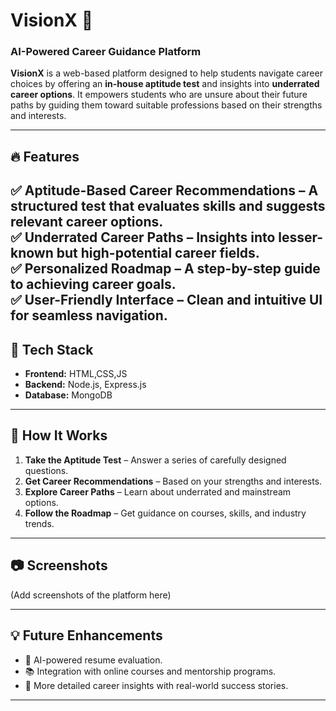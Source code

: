 # VisionX 🚀  
### AI-Powered Career Guidance Platform

**VisionX** is a web-based platform designed to help students navigate career choices by offering an **in-house aptitude test** and insights into **underrated career options**. It empowers students who are unsure about their future paths by guiding them toward suitable professions based on their strengths and interests.

---

## 🔥 Features

✅ **Aptitude-Based Career Recommendations** – A structured test that evaluates skills and suggests relevant career options.  
✅ **Underrated Career Paths** – Insights into lesser-known but high-potential career fields.  
✅ **Personalized Roadmap** – A step-by-step guide to achieving career goals.  
✅ **User-Friendly Interface** – Clean and intuitive UI for seamless navigation.  
---

## 🚀 Tech Stack

- **Frontend:** HTML,CSS,JS  
- **Backend:** Node.js, Express.js  
- **Database:** MongoDB  
---

## 🎯 How It Works

1. **Take the Aptitude Test** – Answer a series of carefully designed questions.  
2. **Get Career Recommendations** – Based on your strengths and interests.  
3. **Explore Career Paths** – Learn about underrated and mainstream options.  
4. **Follow the Roadmap** – Get guidance on courses, skills, and industry trends.  

---

## 📷 Screenshots
(Add screenshots of the platform here)

---

## 💡 Future Enhancements

- 🎯 AI-powered resume evaluation.  
- 📚 Integration with online courses and mentorship programs.  
- 🔄 More detailed career insights with real-world success stories.  

---

